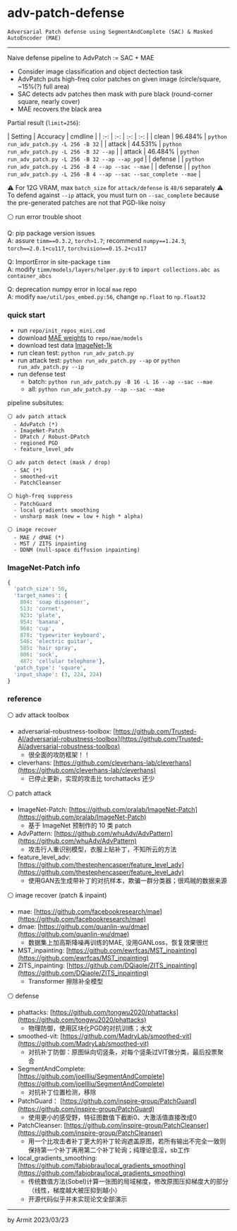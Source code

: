 # adv-patch-defense

    Adversarial Patch defense using SegmentAndComplete (SAC) & Masked AutoEncoder (MAE)

----

Naive defense pipeline to AdvPatch := SAC + MAE

  - Consider image classification and object dectection task
  - AdvPatch puts high-freq color patches on given image (circle/square, ~15%(?) full area)
  - SAC detects adv patches then mask with pure black (round-corner square, nearly cover)
  - MAE recovers the black area

Partial result (`limit=256`):

| Setting | Accuracy | cmdline |
| :-: | :-: | :-: | :-: |
| clean   | 96.484% | `python run_adv_patch.py -L 256 -B 32` |
| attack  | 44.531% | `python run_adv_patch.py -L 256 -B 32 --ap` |
| attack  | 46.484% | `python run_adv_patch.py -L 256 -B 32 --ap --ap_pgd` |
| defense |         | `python run_adv_patch.py -L 256 -B 4 --ap --sac --mae` |
| defense |         | `python run_adv_patch.py -L 256 -B 4 --ap --sac --sac_complete --mae` |

⚠ For 12G VRAM, max `batch_size` for `attack/defense` is `48/6` separately
⚠ To defend against `--ip` attack, you must turn on `--sac_complete` because the pre-generated patches are not that PGD-like noisy

⚪ run error trouble shoot

Q: pip package version issues  
A: assure `timm==0.3.2`, `torch>1.7`; recommend `numpy==1.24.3`, `torch==2.0.1+cu117`, `torchvision==0.15.2+cu117`  

Q: ImportError in site-package `timm`  
A: modify `timm/models/layers/helper.py:6` to `import collections.abc as container_abcs`  

Q: deprecation numpy error in local `mae` repo  
A: modify `mae/util/pos_embed.py:56`, change `np.float` to `np.float32`  


### quick start

- run `repo/init_repos_mini.cmd`
- download [MAE weights](https://dl.fbaipublicfiles.com/mae/visualize/mae_visualize_vit_large_ganloss.pth) to `repo/mae/models`
- download test data [ImageNet-1k]()
- run clean test: `python run_adv_patch.py`
- run attack test: `python run_adv_patch.py --ap` or `python run_adv_patch.py --ip`
- run defense test
  - batch: `python run_adv_patch.py -B 16 -L 16 --ap --sac --mae`
  - all:   `python run_adv_patch.py --ap --sac --mae`


pipeline subsitutes:

```
⚪ adv patch attack
  - AdvPatch (*)
  - ImageNet-Patch
  - DPatch / Robust-DPatch
  - regioned PGD
  - feature_level_adv

⚪ adv patch detect (mask / drop)
  - SAC (*)
  - smoothed-vit
  - PatchCleanser

⚪ high-freq suppress
  - PatchGuard
  - local gradients smoothing
  - unsharp mask (new = low + high * alpha)

⚪ image recover
  - MAE / dMAE (*)
  - MST / ZITS inpainting
  - DDNM (null-space diffusion inpainting)
```

### ImageNet-Patch info

```python
{
  'patch_size': 50, 
  'target_names': {
    804: 'soap dispenser', 
    513: 'cornet', 
    923: 'plate', 
    954: 'banana', 
    968: 'cup', 
    878: 'typewriter keyboard', 
    546: 'electric guitar', 
    585: 'hair spray', 
    806: 'sock', 
    487: 'cellular telephone'}, 
  'patch_type': 'square', 
  'input_shape': (3, 224, 224)
}
```

### reference

⚪ adv attack toolbox

- adversarial-robustness-toolbox: [https://github.com/Trusted-AI/adversarial-robustness-toolbox](https://github.com/Trusted-AI/adversarial-robustness-toolbox)
  - 很全面的攻防框架！！
- cleverhans: [https://github.com/cleverhans-lab/cleverhans](https://github.com/cleverhans-lab/cleverhans)
  - 已停止更新，实现的攻击比 torchattacks 还少

⚪ patch attack

- ImageNet-Patch: [https://github.com/pralab/ImageNet-Patch](https://github.com/pralab/ImageNet-Patch)
  - 基于 ImageNet 预制作的 10 类 patch
- AdvPattern: [https://github.com/whuAdv/AdvPattern](https://github.com/whuAdv/AdvPattern)
  - 攻击行人重识别模型，衣服上贴补丁，不知所云的方法
- feature_level_adv: [https://github.com/thestephencasper/feature_level_adv](https://github.com/thestephencasper/feature_level_adv)
  - 使用GAN去生成带补丁的对抗样本，欺骗一群分类器；很鸡贼的数据来源

⚪ image recover (patch & inpaint)

- mae: [https://github.com/facebookresearch/mae](https://github.com/facebookresearch/mae)
- dmae: [https://github.com/quanlin-wu/dmae](https://github.com/quanlin-wu/dmae)
  - 数据集上加高斯降噪再训练的MAE, 没用GANLoss，恢复效果很烂
- MST_inpainting: [https://github.com/ewrfcas/MST_inpainting](https://github.com/ewrfcas/MST_inpainting)
- ZITS_inpainting: [https://github.com/DQiaole/ZITS_inpainting](https://github.com/DQiaole/ZITS_inpainting)
  - Transformer 擦除补全模型

⚪ defense

- phattacks: [https://github.com/tongwu2020/phattacks](https://github.com/tongwu2020/phattacks)
  - 物理防御，使用区块化PGD的对抗训练；水文
- smoothed-vit: [https://github.com/MadryLab/smoothed-vit](https://github.com/MadryLab/smoothed-vit)
  - 对抗补丁防御：原图纵向切竖条，对每个竖条过VIT做分类，最后投票聚合
- SegmentAndComplete: [https://github.com/joellliu/SegmentAndComplete](https://github.com/joellliu/SegmentAndComplete)
  - 对抗补丁位置检测，移除
- PatchGuard： [https://github.com/inspire-group/PatchGuard](https://github.com/inspire-group/PatchGuard)
  - 使用更小的感受野，特征图数值下截断0、大激活值直接改成0
- PatchCleanser: [https://github.com/inspire-group/PatchCleanser](https://github.com/inspire-group/PatchCleanser)
  - 用一个比攻击者补丁更大的补丁轮询遮盖原图，若所有输出不完全一致则保持第一个补丁再用第二个补丁轮询；纯理论意淫，sb工作
- local_gradients_smoothing: [https://github.com/fabiobrau/local_gradients_smoothing](https://github.com/fabiobrau/local_gradients_smoothing)
  - 传统数值方法(Sobel)计算一张图的局域梯度，修改原图压抑梯度大的部分（线性，梯度越大被压抑到越小）
  - 开源代码似乎并未实现论文全部演示

----

by Armit
2023/03/23 
